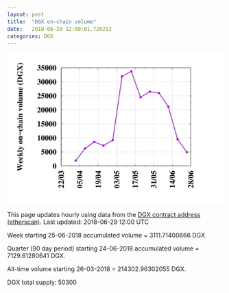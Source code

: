 ```yaml
---
layout: post
title:  "DGX on-chain volume"
date:   2018-06-29 12:00:01.720213
categories: DGX
---
```


![DGX volume graph](dgxvolume_scripts/out.png)


This page updates hourly using data from the [DGX contract address (etherscan)](https://etherscan.io/token/0x4f3afec4e5a3f2a6a1a411def7d7dfe50ee057bf). Last updated:
2018-06-29 12:00 UTC

Week starting 25-06-2018 accumulated volume = 3111.71400666 DGX.

Quarter (90 day period) starting 24-06-2018 accumulated volume = 7129.61280641 DGX.

All-time volume starting 26-03-2018 = 214302.96302055 DGX.

DGX total supply: 50300
